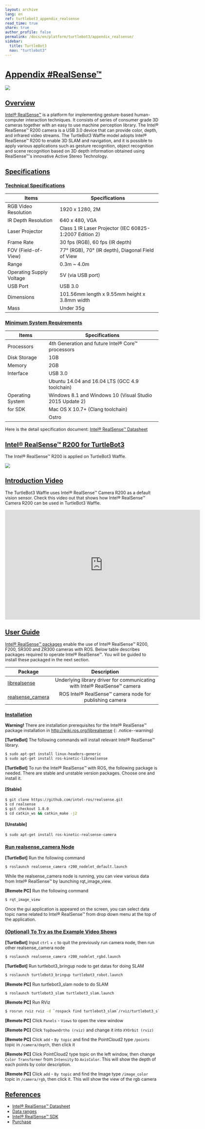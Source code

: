 ```yaml
---
layout: archive
lang: en
ref: turtlebot3_appendix_realsense
read_time: true
share: true
author_profile: false
permalink: /docs/en/platform/turtlebot3/appendix_realsense/
sidebar:
  title: TurtleBot3
  nav: "turtlebot3"
---
```


<div style="counter-reset: h1 23"></div>

# [Appendix #RealSense™](#appendix-realsense)

![](/assets/images/platform/turtlebot3/appendix_realsense/realsense_r200.png)

## [Overview](#overview)

[Intel® RealSense™](https://click.intel.com/realsense.html) is a platform for implementing gesture-based human-computer interaction techniques. It consists of series of consumer grade 3D cameras together with an easy to use machine perception library. The Intel® RealSense™ R200 camera is a USB 3.0 device that can provide color, depth, and infrared video streams. The TurtleBot3 Waffle model adopts Intel® RealSense™ R200 to enable 3D SLAM and navigation, and it is possible to apply various applications such as gesture recognition, object recognition and scene recognition based on 3D depth information obtained using RealSense™'s innovative Active Stereo Technology.

## [Specifications](#specifications)

### [Technical Specifications](#technical-specifications)

| Items                    | Specifications                                                     |
|--------------------------|--------------------------------------------------------------------|
| RGB Video Resolution     | 1920 x 1280, 2M                                                    |
| IR Depth Resolution      | 640 x 480, VGA                                                     |
| Laser Projector          | Class 1 IR Laser Projector (IEC 60825-1:2007 Edition 2)            |
| Frame Rate               | 30 fps (RGB), 60 fps (IR depth)                                    |
| FOV (Field-of-View)      | 77° (RGB), 70° (IR depth), Diagonal Field of View                  |
| Range                    | 0.3m ~ 4.0m                                                        |
| Operating Supply Voltage | 5V (via USB port)                                                  |
| USB Port                 | USB 3.0                                                            |
| Dimensions               | 101.56mm length x 9.55mm height x 3.8mm width                      |
| Mass                     | Under 35g                                                          |

### [Minimum System Requirements](#minimum-system-requirements)

| Items                    | Specifications                                                     |
|--------------------------|--------------------------------------------------------------------|
| Processors               | 4th Generation and future Intel® Core™ processors                  |
| Disk Storage             | 1GB                                                                |
| Memory                   | 2GB                                                                |
| Interface                | USB 3.0                                                            |
|                          | Ubuntu 14.04 and 16.04 LTS (GCC 4.9 toolchain)                     |
| Operating System         | Windows 8.1 and Windows 10 (Visual Studio 2015 Update 2)           |
| for SDK                  | Mac OS X 10.7+ (Clang toolchain)                                   |
|                          | Ostro                                                              |

Here is the detail specification document: [Intel® RealSense™ Datasheet](https://software.intel.com/sites/default/files/managed/d7/a9/realsense-camera-r200-product-datasheet.pdf)

## [Intel® RealSense™ R200 for TurtleBot3](#intel-realsense-r200-for-turtlebot3)

The Intel® RealSense™ R200 is applied on TurtleBot3 Waffle.

![](/assets/images/platform/turtlebot3/hardware_setup/turtlebot3_models.png)

## [Introduction Video](#introduction-video)

The TurtleBot3 Waffle uses Intel® RealSense™ Camera R200 as a default vision sensor. Check this video out that shows how Intel® RealSense™ Camera R200 can be used in TurtleBot3 Waffle.

<iframe width="640" height="360" src="https://www.youtube.com/embed/V8VJUkWWaO8?ecver=1" frameborder="0" allowfullscreen></iframe>


## [User Guide](#user-guide)

[Intel® RealSense™ packages](http://wiki.ros.org/RealSense) enable the use of Intel® RealSense™ R200, F200, SR300 and ZR300 cameras with ROS. Below table describes packages required to operate Intel® RealSense™. You will be guided to install these packaged in the next section.

| Package                                                  | Description                                                               |
|----------------------------------------------------------|:-------------------------------------------------------------------------:|
| [librealsense](http://wiki.ros.org/librealsense)         | Underlying library driver for communicating with Intel® RealSense™ camera |
| [realsense_camera](http://wiki.ros.org/realsense_camera) | ROS Intel® RealSense™ camera node for publishing camera                   |

### [Installation](#installation)

**Warning!** There are installation prerequisites for the Intel® RealSense™ package installation in http://wiki.ros.org/librealsense
{: .notice--warning}

**[TurtleBot]** The following commands will install relevant Intel® RealSense™ library.

``` bash
$ sudo apt-get install linux-headers-generic
$ sudo apt-get install ros-kinetic-librealsense
```

**[TurtleBot]** To run the Intel® RealSense™ with ROS, the following package is needed. There are stable and unstable version packages. Choose one and install it.

#### [Stable]

``` bash
$ git clone https://github.com/intel-ros/realsense.git
$ cd realsense
$ git checkout 1.8.0
$ cd catkin_ws && catkin_make -j2
```

#### [Unstable]

``` bash
$ sudo apt-get install ros-kinetic-realsense-camera
```

### [Run realsense_camera Node](#run-realsensecamera-node)

**[TurtleBot]** Run the following command

``` bash
$ roslaunch realsense_camera r200_nodelet_default.launch
```

While the realsense_camera node is running, you can view various data from Intel® RealSense™ by launching rqt_image_view.

**[Remote PC]** Run the following command

``` bash
$ rqt_image_view
```

Once the gui application is appeared on the screen, you can select data topic name related to Intel® RealSense™ from drop down menu at the top of the application.

### [(Optional) To Try as the Example Video Shows](#optional-to-try-as-the-example-video-shows)

**[TurtleBot]** Input `ctrl` + `c` to quit the previously run camera node, then run other realsense_camera node

``` bash
$ roslaunch realsense_camera r200_nodelet_rgbd.launch
```

**[TurtleBot]** Run turtlebot3_bringup node to get datas for doing SLAM

``` bash
$ roslaunch turtlebot3_bringup turtlebot3_robot.launch
```

**[Remote PC]** Run turtlebot3_slam node to do SLAM

``` bash
$ roslaunch turtlebot3_slam turtlebot3_slam.launch
```

**[Remote PC]** Run RViz

``` bash
$ rosrun rviz rviz -d `rospack find turtlebot3_slam`/rviz/turtlebot3_slam.rviz
```

**[Remote PC]** Click `Panels` - `Views` to open the view window

**[Remote PC]** Click `TopDownOrtho (rviz)` and change it into `XYOrbit (rviz)`

**[Remote PC]** Click `add` - `By topic` and find the PointCloud2 type `/points` topic in `/camera/depth`, then click it

**[Remote PC]** Click PointCloud2 type topic on the left window, then change `Color Transformer` from `Intensity` to `AxisColor`. This will show the depth of each points by color description.

**[Remote PC]** Click `add` - `By topic` and find the Image type `/image_color` topic in `/camera/rgb`, then click it. This will show the view of the rgb camera


## [References](#references)

- [Intel® RealSense™ Datasheet](https://software.intel.com/sites/default/files/managed/d7/a9/realsense-camera-r200-product-datasheet.pdf)
- [Data ranges](https://software.intel.com/en-us/articles/intel-realsense-data-ranges)
- [Intel® RealSense™ SDK](https://software.intel.com/en-us/intel-realsense-sdk)
- [Purchase](https://click.intel.com/realsense.html)
